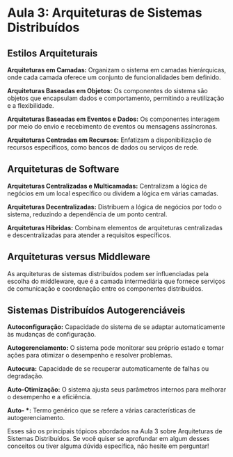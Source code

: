 # Aula 3: Arquiteturas de Sistemas Distribuídos

## Estilos Arquiteturais

**Arquiteturas em Camadas:** Organizam o sistema em camadas hierárquicas, onde cada camada oferece um conjunto de funcionalidades bem definido.

**Arquiteturas Baseadas em Objetos:** Os componentes do sistema são objetos que encapsulam dados e comportamento, permitindo a reutilização e a flexibilidade.

**Arquiteturas Baseadas em Eventos e Dados:** Os componentes interagem por meio do envio e recebimento de eventos ou mensagens assíncronas.

**Arquiteturas Centradas em Recursos:** Enfatizam a disponibilização de recursos específicos, como bancos de dados ou serviços de rede.

## Arquiteturas de Software

**Arquiteturas Centralizadas e Multicamadas:** Centralizam a lógica de negócios em um local específico ou dividem a lógica em várias camadas.

**Arquiteturas Decentralizadas:** Distribuem a lógica de negócios por todo o sistema, reduzindo a dependência de um ponto central.

**Arquiteturas Híbridas:** Combinam elementos de arquiteturas centralizadas e descentralizadas para atender a requisitos específicos.

## Arquiteturas versus Middleware

As arquiteturas de sistemas distribuídos podem ser influenciadas pela escolha do middleware, que é a camada intermediária que fornece serviços de comunicação e coordenação entre os componentes distribuídos.

## Sistemas Distribuídos Autogerenciáveis

**Autoconfiguração:** Capacidade do sistema de se adaptar automaticamente às mudanças de configuração.

**Autogerenciamento:** O sistema pode monitorar seu próprio estado e tomar ações para otimizar o desempenho e resolver problemas.

**Autocura:** Capacidade de se recuperar automaticamente de falhas ou degradação.

**Auto-Otimização:** O sistema ajusta seus parâmetros internos para melhorar o desempenho e a eficiência.

**Auto- \*:** Termo genérico que se refere a várias características de autogerenciamento.

Esses são os principais tópicos abordados na Aula 3 sobre Arquiteturas de Sistemas Distribuídos. Se você quiser se aprofundar em algum desses conceitos ou tiver alguma dúvida específica, não hesite em perguntar!